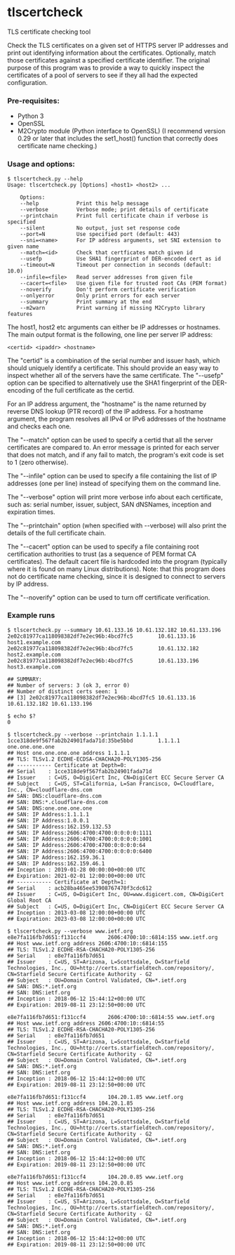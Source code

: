 # tlscertcheck
TLS certificate checking tool

Check the TLS certificates on a given set of HTTPS server IP addresses
and print out identifying information about the certificates. Optionally,
match those certificates against a specified certificate identifier. The
original purpose of this program was to provide a way to quickly inspect
the certificates of a pool of servers to see if they all had the expected
configuration.


### Pre-requisites:

* Python 3
* OpenSSL
* M2Crypto module (Python interface to OpenSSL)
  (I recommend version 0.29 or later that includes the set1_host()
  function that correctly does certificate name checking.)


### Usage and options:

```
$ tlscertcheck.py --help
Usage: tlscertcheck.py [Options] <host1> <host2> ...

    Options:
    --help            Print this help message
    --verbose         Verbose mode; print details of certificate
    --printchain      Print full certificate chain if verbose is specified
    --silent          No output, just set response code
    --port=N          Use specified port (default: 443)
    --sni=<name>      For IP address arguments, set SNI extension to given name
    --match=<id>      Check that certficates match given id
    --usefp           Use SHA1 fingerprint of DER-encoded cert as id
    --timeout=N       Timeout per connection in seconds (default: 10.0)
    --infile=<file>   Read server addresses from given file
    --cacert=<file>   Use given file for trusted root CAs (PEM format)
    --noverify        Don't perform certificate verification
    --onlyerror       Only print errors for each server
    --summary         Print summary at the end
    --m2warn          Print warning if missing M2Crypto library features
```

The host1, host2 etc arguments can either be IP addresses or hostnames.
The main output format is the following, one line per server IP address:

```
<certid> <ipaddr> <hostname>
```

The "certid" is a combination of the serial number and issuer hash,
which should uniquely identify a certificate. This should provide an
easy way to inspect whether all of the servers have the same certificate.
The "--usefp" option can be specified to alternatively use the SHA1
fingerprint of the DER-encoding of the full certificate as the certid.

For an IP address argument, the "hostname" is the name returned by reverse
DNS lookup (PTR record) of the IP address. For a hostname argument, the
program resolves all IPv4 or IPv6 addresses of the hostname and checks each
one.

The "--match" option can be used to specify a certid that all the
server certificates are compared to. An error message is printed for
each server that does not match, and if any fail to match, the program's
exit code is set to 1 (zero otherwise).

The "--infile" option can be used to specify a file containing the list
of IP addresses (one per line) instead of specifying them on the command
line.

The "--verbose" option will print more verbose info about each certificate,
such as: serial number, issuer, subject, SAN dNSNames, inception and
expiration times.

The "--printchain" option (when specified with --verbose) will also print
the details of the full certificate chain.

The "--cacert" option can be used to specify a file containing root
certification authorities to trust (as a sequence of PEM format CA
certificates). The default cacert file is hardcoded into the program
(typically where it is found on many Linux distributions). Note: that
this program does not do certificate name checking, since it is designed
to connect to servers by IP address.

The "--noverify" option can be used to turn off certificate verification.


### Example runs


```
$ tlscertcheck.py --summary 10.61.133.16 10.61.132.182 10.61.133.196
2e02c81977ca118098382df7e2ec96b:4bcd7fc5        10.61.133.16 host1.example.com
2e02c81977ca118098382df7e2ec96b:4bcd7fc5        10.61.132.182 host2.example.com
2e02c81977ca118098382df7e2ec96b:4bcd7fc5        10.61.133.196 host3.example.com

## SUMMARY:
## Number of servers: 3 (ok 3, error 0)
## Number of distinct certs seen: 1
## [3] 2e02c81977ca118098382df7e2ec96b:4bcd7fc5 10.61.133.16 10.61.132.182 10.61.133.196

$ echo $?
0
```

```
$ tlscertcheck.py --verbose --printchain 1.1.1.1
1cce318de9f567fab2b24901fada71d:35be5bbd        1.1.1.1 one.one.one.one
## Host one.one.one.one address 1.1.1.1
## TLS: TLSv1.2 ECDHE-ECDSA-CHACHA20-POLY1305-256
## ----------- Certificate at Depth=0:
## Serial    : 1cce318de9f567fab2b24901fada71d
## Issuer    : C=US, O=DigiCert Inc, CN=DigiCert ECC Secure Server CA
## Subject   : C=US, ST=California, L=San Francisco, O=Cloudflare, Inc., CN=cloudflare-dns.com
## SAN: DNS:cloudflare-dns.com
## SAN: DNS:*.cloudflare-dns.com
## SAN: DNS:one.one.one.one
## SAN: IP Address:1.1.1.1
## SAN: IP Address:1.0.0.1
## SAN: IP Address:162.159.132.53
## SAN: IP Address:2606:4700:4700:0:0:0:0:1111
## SAN: IP Address:2606:4700:4700:0:0:0:0:1001
## SAN: IP Address:2606:4700:4700:0:0:0:0:64
## SAN: IP Address:2606:4700:4700:0:0:0:0:6400
## SAN: IP Address:162.159.36.1
## SAN: IP Address:162.159.46.1
## Inception : 2019-01-28 00:00:00+00:00 UTC
## Expiration: 2021-02-01 12:00:00+00:00 UTC
## ----------- Certificate at Depth=1:
## Serial    : acb28ba465ee53908767470f3cdc612
## Issuer    : C=US, O=DigiCert Inc, OU=www.digicert.com, CN=DigiCert Global Root CA
## Subject   : C=US, O=DigiCert Inc, CN=DigiCert ECC Secure Server CA
## Inception : 2013-03-08 12:00:00+00:00 UTC
## Expiration: 2023-03-08 12:00:00+00:00 UTC
```

```
$ tlscertcheck.py --verbose www.ietf.org
e8e7fa116fb7d651:f131ccf4       2606:4700:10::6814:155 www.ietf.org
## Host www.ietf.org address 2606:4700:10::6814:155
## TLS: TLSv1.2 ECDHE-RSA-CHACHA20-POLY1305-256
## Serial    : e8e7fa116fb7d651
## Issuer    : C=US, ST=Arizona, L=Scottsdale, O=Starfield Technologies, Inc., OU=http://certs.starfieldtech.com/repository/, CN=Starfield Secure Certificate Authority - G2
## Subject   : OU=Domain Control Validated, CN=*.ietf.org
## SAN: DNS:*.ietf.org
## SAN: DNS:ietf.org
## Inception : 2018-06-12 15:44:12+00:00 UTC
## Expiration: 2019-08-11 23:12:50+00:00 UTC

e8e7fa116fb7d651:f131ccf4       2606:4700:10::6814:55 www.ietf.org
## Host www.ietf.org address 2606:4700:10::6814:55
## TLS: TLSv1.2 ECDHE-RSA-CHACHA20-POLY1305-256
## Serial    : e8e7fa116fb7d651
## Issuer    : C=US, ST=Arizona, L=Scottsdale, O=Starfield Technologies, Inc., OU=http://certs.starfieldtech.com/repository/, CN=Starfield Secure Certificate Authority - G2
## Subject   : OU=Domain Control Validated, CN=*.ietf.org
## SAN: DNS:*.ietf.org
## SAN: DNS:ietf.org
## Inception : 2018-06-12 15:44:12+00:00 UTC
## Expiration: 2019-08-11 23:12:50+00:00 UTC

e8e7fa116fb7d651:f131ccf4       104.20.1.85 www.ietf.org
## Host www.ietf.org address 104.20.1.85
## TLS: TLSv1.2 ECDHE-RSA-CHACHA20-POLY1305-256
## Serial    : e8e7fa116fb7d651
## Issuer    : C=US, ST=Arizona, L=Scottsdale, O=Starfield Technologies, Inc., OU=http://certs.starfieldtech.com/repository/, CN=Starfield Secure Certificate Authority - G2
## Subject   : OU=Domain Control Validated, CN=*.ietf.org
## SAN: DNS:*.ietf.org
## SAN: DNS:ietf.org
## Inception : 2018-06-12 15:44:12+00:00 UTC
## Expiration: 2019-08-11 23:12:50+00:00 UTC

e8e7fa116fb7d651:f131ccf4       104.20.0.85 www.ietf.org
## Host www.ietf.org address 104.20.0.85
## TLS: TLSv1.2 ECDHE-RSA-CHACHA20-POLY1305-256
## Serial    : e8e7fa116fb7d651
## Issuer    : C=US, ST=Arizona, L=Scottsdale, O=Starfield Technologies, Inc., OU=http://certs.starfieldtech.com/repository/, CN=Starfield Secure Certificate Authority - G2
## Subject   : OU=Domain Control Validated, CN=*.ietf.org
## SAN: DNS:*.ietf.org
## SAN: DNS:ietf.org
## Inception : 2018-06-12 15:44:12+00:00 UTC
## Expiration: 2019-08-11 23:12:50+00:00 UTC
```
